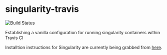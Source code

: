 # singularity-travis
[![Build Status](https://travis-ci.org/gkiar/singularity-travis.svg?branch=master)](https://travis-ci.org/gkiar/singularity-travis)

Establishing a vanilla configuration for running singularity containers within Travis CI

Installtion instructions for Singularity are currently being grabbed from [here](http://singularity.lbl.gov/docs-installation#install-a-specific-release).
